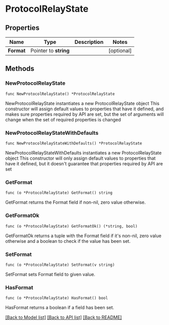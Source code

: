 # ProtocolRelayState

## Properties

Name | Type | Description | Notes
------------ | ------------- | ------------- | -------------
**Format** | Pointer to **string** |  | [optional] 

## Methods

### NewProtocolRelayState

`func NewProtocolRelayState() *ProtocolRelayState`

NewProtocolRelayState instantiates a new ProtocolRelayState object
This constructor will assign default values to properties that have it defined,
and makes sure properties required by API are set, but the set of arguments
will change when the set of required properties is changed

### NewProtocolRelayStateWithDefaults

`func NewProtocolRelayStateWithDefaults() *ProtocolRelayState`

NewProtocolRelayStateWithDefaults instantiates a new ProtocolRelayState object
This constructor will only assign default values to properties that have it defined,
but it doesn't guarantee that properties required by API are set

### GetFormat

`func (o *ProtocolRelayState) GetFormat() string`

GetFormat returns the Format field if non-nil, zero value otherwise.

### GetFormatOk

`func (o *ProtocolRelayState) GetFormatOk() (*string, bool)`

GetFormatOk returns a tuple with the Format field if it's non-nil, zero value otherwise
and a boolean to check if the value has been set.

### SetFormat

`func (o *ProtocolRelayState) SetFormat(v string)`

SetFormat sets Format field to given value.

### HasFormat

`func (o *ProtocolRelayState) HasFormat() bool`

HasFormat returns a boolean if a field has been set.


[[Back to Model list]](../README.md#documentation-for-models) [[Back to API list]](../README.md#documentation-for-api-endpoints) [[Back to README]](../README.md)



